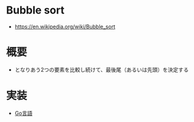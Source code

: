 # Bubble sort

- https://en.wikipedia.org/wiki/Bubble_sort

# 概要

- となりあう2つの要素を比較し続けて、最後尾（あるいは先頭）を決定する

# 実装

- [Go言語](./bubble.go)
